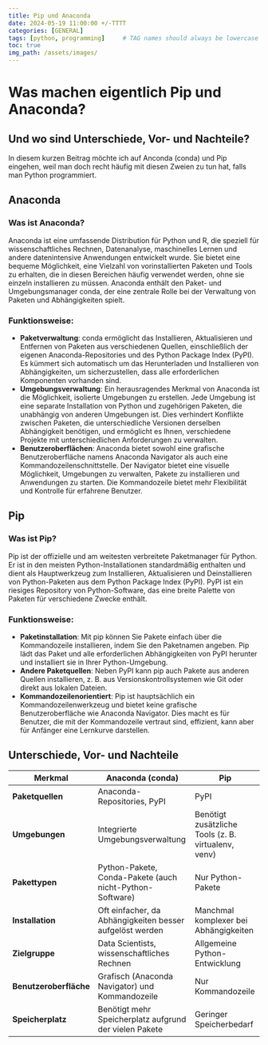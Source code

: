 ```yaml
---
title: Pip und Anaconda
date: 2024-05-19 11:00:00 +/-TTTT
categories: [GENERAL]
tags: [python, programming]     # TAG names should always be lowercase
toc: true
img_path: /assets/images/
---
```


# Was machen eigentlich Pip und Anaconda?
## Und wo sind Unterschiede, Vor- und Nachteile?

In diesem kurzen Beitrag möchte ich auf Anconda (conda) und Pip eingehen, weil man doch recht häufig mit diesen Zweien zu tun hat, falls man Python programmiert.

## Anaconda
### Was ist Anaconda?
Anaconda ist eine umfassende Distribution für Python und R, die speziell für wissenschaftliches Rechnen, Datenanalyse, maschinelles Lernen und andere datenintensive Anwendungen entwickelt wurde.
Sie bietet eine bequeme Möglichkeit, eine Vielzahl von vorinstallierten Paketen und Tools zu erhalten, die in diesen Bereichen häufig verwendet werden, ohne sie einzeln installieren zu müssen.
Anaconda enthält den Paket- und Umgebungsmanager conda, der eine zentrale Rolle bei der Verwaltung von Paketen und Abhängigkeiten spielt.

### Funktionsweise:
* **Paketverwaltung**: conda ermöglicht das Installieren, Aktualisieren und Entfernen von Paketen aus verschiedenen Quellen, einschließlich der eigenen Anaconda-Repositories und des Python Package Index (PyPI). Es kümmert sich automatisch um das Herunterladen und Installieren von Abhängigkeiten, um sicherzustellen, dass alle erforderlichen Komponenten vorhanden sind.
* **Umgebungsverwaltung**: Ein herausragendes Merkmal von Anaconda ist die Möglichkeit, isolierte Umgebungen zu erstellen. Jede Umgebung ist eine separate Installation von Python und zugehörigen Paketen, die unabhängig von anderen Umgebungen ist. Dies verhindert Konflikte zwischen Paketen, die unterschiedliche Versionen derselben Abhängigkeit benötigen, und ermöglicht es Ihnen, verschiedene Projekte mit unterschiedlichen Anforderungen zu verwalten.
* **Benutzeroberflächen**: Anaconda bietet sowohl eine grafische Benutzeroberfläche namens Anaconda Navigator als auch eine Kommandozeilenschnittstelle. Der Navigator bietet eine visuelle Möglichkeit, Umgebungen zu verwalten, Pakete zu installieren und Anwendungen zu starten. Die Kommandozeile bietet mehr Flexibilität und Kontrolle für erfahrene Benutzer.

## Pip
### Was ist Pip?
Pip ist der offizielle und am weitesten verbreitete Paketmanager für Python. Er ist in den meisten Python-Installationen standardmäßig enthalten und dient als Hauptwerkzeug zum Installieren, Aktualisieren und Deinstallieren von Python-Paketen aus dem Python Package Index (PyPI). PyPI ist ein riesiges Repository von Python-Software, das eine breite Palette von Paketen für verschiedene Zwecke enthält.

### Funktionsweise:
* **Paketinstallation**: Mit pip können Sie Pakete einfach über die Kommandozeile installieren, indem Sie den Paketnamen angeben. Pip lädt das Paket und alle erforderlichen Abhängigkeiten von PyPI herunter und installiert sie in Ihrer Python-Umgebung.
* **Andere Paketquellen**: Neben PyPI kann pip auch Pakete aus anderen Quellen installieren, z. B. aus Versionskontrollsystemen wie Git oder direkt aus lokalen Dateien.
* **Kommandozeilenorientiert**: Pip ist hauptsächlich ein Kommandozeilenwerkzeug und bietet keine grafische Benutzeroberfläche wie Anaconda Navigator. Dies macht es für Benutzer, die mit der Kommandozeile vertraut sind, effizient, kann aber für Anfänger eine Lernkurve darstellen.

## Unterschiede, Vor- und Nachteile
**Merkmal** | **Anaconda (conda)** | **Pip**
----- | ----- | -----
**Paketquellen** | Anaconda-Repositories, PyPI	| PyPI
**Umgebungen** | Integrierte Umgebungsverwaltung | Benötigt zusätzliche Tools (z. B. virtualenv, venv)
**Pakettypen** | Python-Pakete, Conda-Pakete (auch nicht-Python-Software) | Nur Python-Pakete
**Installation** | Oft einfacher, da Abhängigkeiten besser aufgelöst werden | Manchmal komplexer bei Abhängigkeiten
**Zielgruppe** | Data Scientists, wissenschaftliches Rechnen | Allgemeine Python-Entwicklung
**Benutzeroberfläche** | Grafisch (Anaconda Navigator) und Kommandozeile | Nur Kommandozeile
**Speicherplatz** | Benötigt mehr Speicherplatz aufgrund der vielen Pakete | Geringer Speicherbedarf